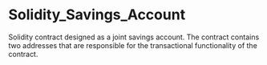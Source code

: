 # Solidity_Savings_Account

Solidity contract designed as a joint savings account. The contract contains two addresses that are responsible for the transactional functionality of the contract.
